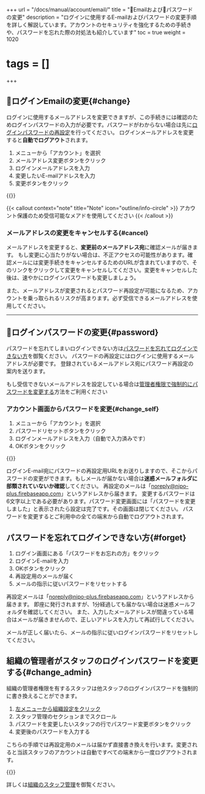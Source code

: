 +++
url = "/docs/manual/account/email/"
title = "📨Emailおよび🔑パスワードの変更"
description = "ログインに使用するE-mailおよびパスワードの変更手順を詳しく解説しています。アカウントのセキュリティを強化するための手続きや、パスワードを忘れた際の対処法も紹介しています"
toc = true
weight = 1020
# tags = []
+++

## 📨ログインEmailの変更{#change}

ログインに使用するメールアドレスを変更できますが、この手続きには確認のためログインパスワードの入力が必要です。パスワードがわからない場合は先に[ログインパスワードの再設定](/docs/manual/account/email/#password)を行ってください。
ログインメールアドレスを変更すると**自動でログアウト**されます。

1. メニューから「アカウント」を選択
1. メールアドレス変更ボタンをクリック
1. ログインメールアドレスを入力
1. 変更したいE-mailアドレスを入力
1. 変更ボタンをクリック

{{<icatch filename="email-edit" msg="メールアドレスの変更にはパスワードの入力が必要だよ" alice="shield">}}

{{< callout context="note" title="Note" icon="outline/info-circle" >}}
アカウント保護のため受信可能なメアドを使用してください
{{< /callout >}}

### メールアドレスの変更をキャンセルする{#cancel}

メールアドレスを変更すると、**変更前のメールアドレス宛**に確認メールが届きます。
もし変更に心当たりがない場合は、不正アクセスの可能性があります。確認メールには変更手続きをキャンセルするためのURLが含まれていますので、そのリンクをクリックして変更をキャンセルしてください。変更をキャンセルした後は、速やかにログインパスワードも変更しましょう。

また、メールアドレスが変更されるとパスワード再設定が可能になるため、アカウントを乗っ取られるリスクが高まります。必ず受信できるメールアドレスを使用してください。

---

## 🔑ログインパスワードの変更{#password}

パスワードを忘れてしまいログインできない方は[パスワードを忘れてログインできない方](#forget)を御覧ください。
パスワードの再設定にはログインに使用するメールアドレスが必要です。
登録されているメールアドレス宛にパスワード再設定の案内を送ります。

もし受信できないメールアドレスを設定している場合は[管理者権限で強制的にパスワードを変更する](#change_admin)方法をご利用ください

### アカウント画面からパスワードを変更{#change_self}

1. メニューから「アカウント」を選択
1. パスワードリセットボタンをクリック
1. ログインメールアドレスを入力（自動で入力済みです）
1. OKボタンをクリック

{{<icatch filename="password-reset" msg="パスワードの変更にはアカウント管理画面からログインパスワードリセットボタンをクリックします">}}

ログインE-mail宛にパスワードの再設定用URLをお送りしますので、そこからパスワードの変更ができます。もしメールが届かない場合は**迷惑メールフォルダに部類されていないか確認**してください。
再設定のメールは「<noreply@nipo-plus.firebaseapp.com>」というアドレスから届きます。
変更するパスワードは6文字以上である必要があります。パスワード変更画面には「パスワードを変更しました」と表示されたら設定は完了です。その画面は閉じてください。
パスワードを変更するとご利用中の全ての端末から自動でログアウトされます。

## パスワードを忘れてログインできない方{#forget}

1. ログイン画面にある「パスワードをお忘れの方」をクリック
2. ログインE-mailを入力
3. OKボタンをクリック
4. 再設定用のメールが届く
5. メールの指示に従いパスワードをリセットする

再設定メールは「<noreply@nipo-plus.firebaseapp.com>」というアドレスから届きます。
即座に発行されますが、1分経過しても届かない場合は迷惑メールフォルダを確認してください。
また、入力したメールアドレスが間違っている場合はメールが届きませんので、正しいアドレスを入力して再試行してください。

メールが正しく届いたら、メールの指示に従いログインパスワードをリセットしてください。

## 組織の管理者がスタッフのログインパスワードを変更する{#change_admin}

組織の管理者権限を有するスタッフは他スタッフのログインパスワードを強制的に書き換えることができます。

1. [左メニューから組織設定をクリック](/docs/manual/initial-setting/staff/rank/#rootSettingBtn)
2. スタッフ管理のセクションまでスクロール
3. パスワードを変更したいスタッフの行でパスワード変更ボタンをクリック
4. 変更後のパスワードを入力する

こちらの手順では再設定用のメールは届かず直接書き換えを行います。変更されると当該スタッフのアカウントは自動ですべての端末から一度ログアウトされます。

{{<icatch filename="force-update-pw" msg="管理者権限でスタッフのパスワードを変更することも可能です">}}

詳しくは[組織のスタッフ管理](/docs/manual/initial-setting/staff/manage/)を御覧ください。
